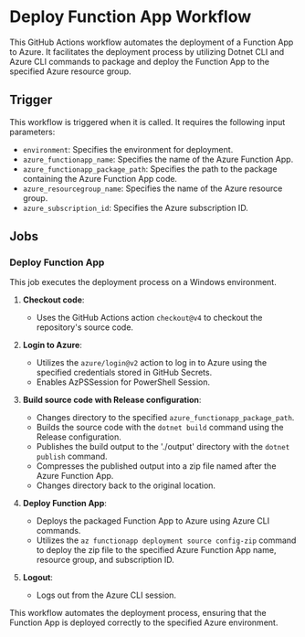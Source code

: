 # Deploy Function App Workflow

This GitHub Actions workflow automates the deployment of a Function App to Azure. It facilitates the deployment process by utilizing Dotnet CLI and Azure CLI commands to package and deploy the Function App to the specified Azure resource group.

## Trigger

This workflow is triggered when it is called. It requires the following input parameters:
- `environment`: Specifies the environment for deployment.
- `azure_functionapp_name`: Specifies the name of the Azure Function App.
- `azure_functionapp_package_path`: Specifies the path to the package containing the Azure Function App code.
- `azure_resourcegroup_name`: Specifies the name of the Azure resource group.
- `azure_subscription_id`: Specifies the Azure subscription ID.

## Jobs

### Deploy Function App

This job executes the deployment process on a Windows environment.

1. **Checkout code**:
   - Uses the GitHub Actions action `checkout@v4` to checkout the repository's source code.

2. **Login to Azure**:
   - Utilizes the `azure/login@v2` action to log in to Azure using the specified credentials stored in GitHub Secrets.
   - Enables AzPSSession for PowerShell Session.

3. **Build source code with Release configuration**:
   - Changes directory to the specified `azure_functionapp_package_path`.
   - Builds the source code with the `dotnet build` command using the Release configuration.
   - Publishes the build output to the './output' directory with the `dotnet publish` command.
   - Compresses the published output into a zip file named after the Azure Function App.
   - Changes directory back to the original location.

4. **Deploy Function App**:
   - Deploys the packaged Function App to Azure using Azure CLI commands.
   - Utilizes the `az functionapp deployment source config-zip` command to deploy the zip file to the specified Azure Function App name, resource group, and subscription ID.

5. **Logout**:
   - Logs out from the Azure CLI session.

This workflow automates the deployment process, ensuring that the Function App is deployed correctly to the specified Azure environment.
